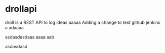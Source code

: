 drollapi
========

droll is a REST API to log ideas
aaaaa
Adding a change to test github jenkins a adaaaa

asdasdasdaaa
aaaa aab

asdasdasd
